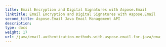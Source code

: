 ```yaml
---
title: Email Encryption and Digital Signatures with Aspose.Email
linktitle: Email Encryption and Digital Signatures with Aspose.Email
second_title: Aspose.Email Java Email Management API
description: 
type: docs
weight: 17
url: /java/email-authentication-methods-with-aspose.email-for-java/email-encryption-and-digital-signatures/
---
```

